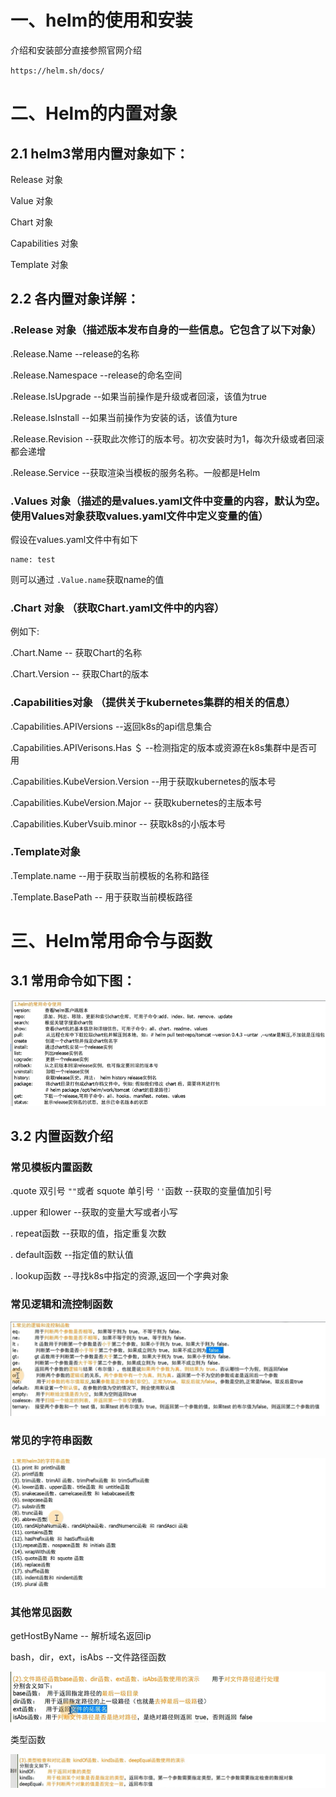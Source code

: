# 一、helm的使用和安装

介绍和安装部分直接参照官网介绍

`https://helm.sh/docs/`

# 二、Helm的内置对象

## 2.1 helm3常用内置对象如下：

Release 对象

Value 对象

Chart 对象

Capabilities 对象

Template 对象

## 2.2 各内置对象详解：

### .Release 对象（描述版本发布自身的一些信息。它包含了以下对象）

.Release.Name  --release的名称

.Release.Namespace --release的命名空间

.Release.IsUpgrade --如果当前操作是升级或者回滚，该值为true

.Release.IsInstall --如果当前操作为安装的话，该值为ture

.Release.Revision --获取此次修订的版本号。初次安装时为1，每次升级或者回滚都会递增

.Release.Service --获取渲染当模板的服务名称。一般都是Helm

### .Values 对象（描述的是values.yaml文件中变量的内容，默认为空。使用Values对象获取values.yaml文件中定义变量的值）

假设在values.yaml文件中有如下

```
name: test
```

则可以通过 `.Value.name`获取name的值

### .Chart 对象 （获取Chart.yaml文件中的内容）

例如下:

.Chart.Name -- 获取Chart的名称

.Chart.Version -- 获取Chart的版本

### .Capabilities对象 （提供关于kubernetes集群的相关的信息）

.Capabilities.APIVersions  --返回k8s的api信息集合

.Capabilities.APIVerisons.Has ＄ --检测指定的版本或资源在k8s集群中是否可用

.Capabilities.KubeVersion.Version --用于获取kubernetes的版本号

.Capabilities.KubeVersion.Major -- 获取kubernetes的主版本号

.Capabilities.KuberVsuib.minor -- 获取k8s的小版本号

### .Template对象

.Template.name --用于获取当前模板的名称和路径

.Template.BasePath -- 用于获取当前模板路径

# 三、Helm常用命令与函数

## 3.1 常用命令如下图：

![1678934603841](image/helm/1678934603841.png)

## 3.2  内置函数介绍

### 常见模板内置函数

.quote 双引号 `""`或者 squote 单引号 `''`函数  --获取的变量值加引号

.upper 和lower --获取的变量大写或者小写

. repeat函数 --获取的值，指定重复次数

. default函数 --指定值的默认值

. lookup函数 --寻找k8s中指定的资源,返回一个字典对象

### 常见逻辑和流控制函数

![1678946905903](image/helm/1678946905903.png)

### 常见的字符串函数

![1678952674085](image/helm/1678952674085.png)

### 其他常见函数

getHostByName -- 解析域名返回ip

bash，dir，ext，isAbs  --文件路径函数

![1678960395110](image/helm/1678960395110.png)

类型函数

![1678960659457](image/helm/1678960659457.png)

